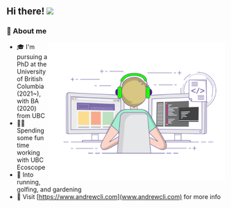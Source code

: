 ## Hi there! <img src="https://media.giphy.com/media/hvRJCLFzcasrR4ia7z/giphy.gif" width="25px">

### 📖 About me

<img align="right" alt="GIF" src="https://github.com/andr3wli/andr3wli/blob/f2d22fff0bd6085afa86792e3a476b652f5a5faf/coding.gif" width="408" height="318" />

- 🎓 I'm pursuing a PhD at the University of British Columbia (2021~), with BA (2020) from UBC
- 👨‍💻 Spending some fun time working with UBC Ecoscope
- 🚀 Into running, golfing, and gardening
- 👀 Visit [https://www.andrewcli.com](www.andrewcli.com) for more info


<!--
**andr3wli/andr3wli** is a ✨ _special_ ✨ repository because its `README.md` (this file) appears on your GitHub profile.

Here are some ideas to get you started:

- 🔭 I’m currently working on ...
- 🌱 I’m currently learning ...
- 👯 I’m looking to collaborate on ...
- 🤔 I’m looking for help with ...
- 💬 Ask me about ...
- 📫 How to reach me: ...
- 😄 Pronouns: ...
- ⚡ Fun fact: ...
-->
